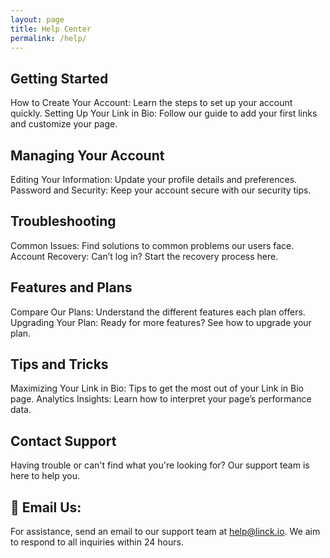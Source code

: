```yaml
---
layout: page
title: Help Center
permalink: /help/
---
```


## Getting Started
How to Create Your Account: Learn the steps to set up your account quickly.
Setting Up Your Link in Bio: Follow our guide to add your first links and customize your page.

## Managing Your Account
Editing Your Information: Update your profile details and preferences.
Password and Security: Keep your account secure with our security tips.

## Troubleshooting
Common Issues: Find solutions to common problems our users face.
Account Recovery: Can’t log in? Start the recovery process here.

## Features and Plans
Compare Our Plans: Understand the different features each plan offers.
Upgrading Your Plan: Ready for more features? See how to upgrade your plan.

## Tips and Tricks
Maximizing Your Link in Bio: Tips to get the most out of your Link in Bio page.
Analytics Insights: Learn how to interpret your page’s performance data.

## Contact Support
Having trouble or can't find what you're looking for? Our support team is here to help you.

## 📧 Email Us:
For assistance, send an email to our support team at help@linck.io. We aim to respond to all inquiries within 24 hours.
